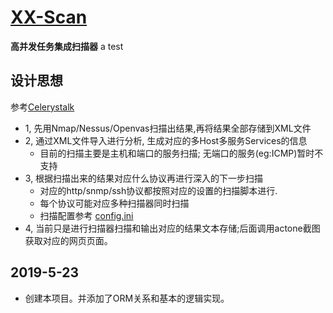 # [XX-Scan](https://github.com/xx-scan/xx-scan)

**高并发任务集成扫描器** a test

## 设计思想

参考[Celerystalk](https://github.com/sethsec/celerystalk)

- 1, 先用Nmap/Nessus/Openvas扫描出结果,再将结果全部存储到XML文件
- 2, 通过XML文件导入进行分析, 生成对应的多Host多服务Services的信息
  - 目前的扫描主要是主机和端口的服务扫描; 无端口的服务(eg:ICMP)暂时不支持
- 3, 根据扫描出来的结果对应什么协议再进行深入的下一步扫描
  - 对应的http/snmp/ssh协议都按照对应的设置的扫描脚本进行.
  - 每个协议可能对应多种扫描器同时扫描
  - 扫描配置参考 [config.ini](./apps/scan/config.ini)
- 4, 当前只是进行扫描器扫描和输出对应的结果文本存储;后面调用actone截图获取对应的网页页面。


## 2019-5-23 
- 创建本项目。并添加了ORM关系和基本的逻辑实现。


